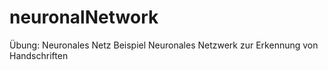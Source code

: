 # neuronalNetwork
Übung: Neuronales Netz
Beispiel Neuronales Netzwerk zur Erkennung von Handschriften
